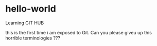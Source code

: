 # hello-world
Learning GIT HUB

this is the first time i am exposed to Git.
Can you please giveu up this horrible terminologies ???
